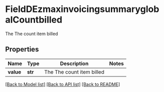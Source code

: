 # FieldDEzmaxinvoicingsummaryglobalCountbilled

The The count item billed

## Properties
Name | Type | Description | Notes
------------ | ------------- | ------------- | -------------
**value** | **str** | The The count item billed | 

[[Back to Model list]](../README.md#documentation-for-models) [[Back to API list]](../README.md#documentation-for-api-endpoints) [[Back to README]](../README.md)


